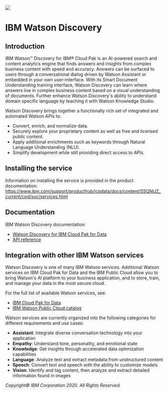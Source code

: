 ![](https://raw.githubusercontent.com/ibm-cloud-docs/images/master/discovery-icp4d-new-banner.png)

# IBM Watson Discovery

## Introduction
IBM Watson™ Discovery for IBM® Cloud Pak is an AI-powered search and content analytics engine that finds answers and insights from complex business content with speed and accuracy. Answers can be surfaced to users through a conversational dialog driven by Watson Assistant or embedded in your own user-interface. With its Smart Document Understanding training interface, Watson Discovery can learn where answers live in complex business content based on a visual understanding of documents. Further enhance Watson Discovery's ability to understand domain specific language by teaching it with Watson Knowledge Studio.

Watson Discovery brings together a functionally rich set of integrated and automated Watson APIs to:
  - Convert, enrich, and normalize data.
  - Securely explore your proprietary content as well as free and licensed public content.
  - Apply additional enrichments such as keywords through Natural Language Understanding (NLU).
  - Simplify development while still providing direct access to APIs.

## Installing the service

Information on installing the service is provided in the product documentation:
https://www.ibm.com/support/producthub/icpdata/docs/content/SSQNUZ_current/cpd/svc/services.html

## Documentation

IBM Watson Discovery documentation:

- [Watson Discovery for IBM Cloud Pak for Data](https://cloud.ibm.com/docs/services/discovery-data)
- [API reference](https://cloud.ibm.com/apidocs/discovery/discovery-data)

## Integration with other IBM Watson services

Watson Discovery is one of many IBM Watson services. Additional Watson services on IBM Cloud Pak for Data and the IBM Public Cloud allow you to bring Watson's AI platform to your business application, and to store, train, and manage your data in the most secure cloud.

For the full list of available Watson services, see:

- [IBM Cloud Pak for Data](https://www.ibm.com/products/cloud-pak-for-data)
- [IBM Watson Public Cloud catalog](https://cloud.ibm.com/catalog?category=ai)

Watson services are currently organized into the following categories for different requirements and use cases:

  - **Assistant**: Integrate diverse conversation technology into your application
  - **Empathy**: Understand tone, personality, and emotional state
  - **Knowledge**: Get insights through accelerated data optimization capabilities
  - **Language**: Analyze text and extract metadata from unstructured content
  - **Speech**: Convert text and speech with the ability to customize models
  - **Vision**: Identify and tag content, then analyze and extract detailed information found in images

_Copyright©  IBM Corporation 2020. All Rights Reserved._
